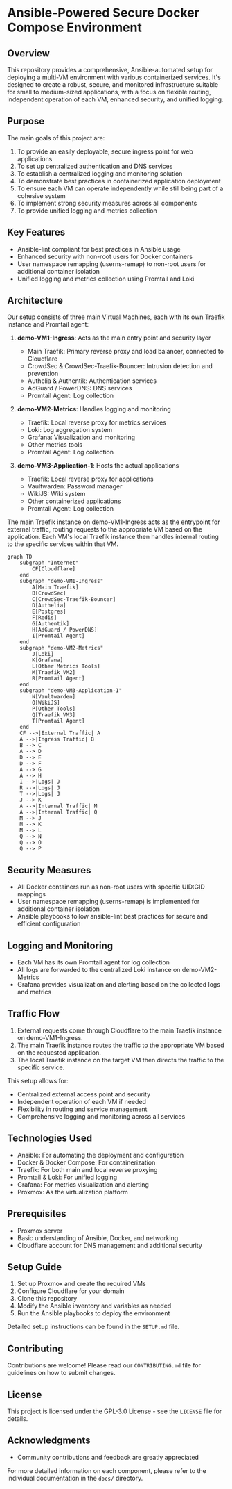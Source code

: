 # Ansible-Powered Secure Docker Compose Environment

## Overview
This repository provides a comprehensive, Ansible-automated setup for deploying a multi-VM environment with various containerized services. It's designed to create a robust, secure, and monitored infrastructure suitable for small to medium-sized applications, with a focus on flexible routing, independent operation of each VM, enhanced security, and unified logging.

## Purpose
The main goals of this project are:
1. To provide an easily deployable, secure ingress point for web applications
2. To set up centralized authentication and DNS services
3. To establish a centralized logging and monitoring solution
4. To demonstrate best practices in containerized application deployment
5. To ensure each VM can operate independently while still being part of a cohesive system
6. To implement strong security measures across all components
7. To provide unified logging and metrics collection

## Key Features
- Ansible-lint compliant for best practices in Ansible usage
- Enhanced security with non-root users for Docker containers
- User namespace remapping (userns-remap) to non-root users for additional container isolation
- Unified logging and metrics collection using Promtail and Loki

## Architecture

Our setup consists of three main Virtual Machines, each with its own Traefik instance and Promtail agent:

1. **demo-VM1-Ingress**: Acts as the main entry point and security layer
   - Main Traefik: Primary reverse proxy and load balancer, connected to Cloudflare
   - CrowdSec & CrowdSec-Traefik-Bouncer: Intrusion detection and prevention
   - Authelia & Authentik: Authentication services
   - AdGuard / PowerDNS: DNS services
   - Promtail Agent: Log collection

2. **demo-VM2-Metrics**: Handles logging and monitoring
   - Traefik: Local reverse proxy for metrics services
   - Loki: Log aggregation system
   - Grafana: Visualization and monitoring
   - Other metrics tools
   - Promtail Agent: Log collection

3. **demo-VM3-Application-1**: Hosts the actual applications
   - Traefik: Local reverse proxy for applications
   - Vaultwarden: Password manager
   - WikiJS: Wiki system
   - Other containerized applications
   - Promtail Agent: Log collection

The main Traefik instance on demo-VM1-Ingress acts as the entrypoint for external traffic, routing requests to the appropriate VM based on the application. Each VM's local Traefik instance then handles internal routing to the specific services within that VM.

```mermaid
graph TD
    subgraph "Internet"
        CF[Cloudflare]
    end
    subgraph "demo-VM1-Ingress"
        A[Main Traefik]
        B[CrowdSec]
        C[CrowdSec-Traefik-Bouncer]
        D[Authelia]
        E[Postgres]
        F[Redis]
        G[Authentik]
        H[AdGuard / PowerDNS]
        I[Promtail Agent]
    end
    subgraph "demo-VM2-Metrics"
        J[Loki]
        K[Grafana]
        L[Other Metrics Tools]
        M[Traefik VM2]
        R[Promtail Agent]
    end
    subgraph "demo-VM3-Application-1"
        N[Vaultwarden]
        O[WikiJS]
        P[Other Tools]
        Q[Traefik VM3]
        T[Promtail Agent]
    end
    CF -->|External Traffic| A
    A -->|Ingress Traffic| B
    B --> C
    A --> D
    D --> E
    D --> F
    A --> G
    A --> H
    I -->|Logs| J
    R -->|Logs| J
    T -->|Logs| J
    J --> K
    A -->|Internal Traffic| M
    A -->|Internal Traffic| Q
    M --> J
    M --> K
    M --> L
    Q --> N
    Q --> O
    Q --> P
```

## Security Measures
- All Docker containers run as non-root users with specific UID:GID mappings
- User namespace remapping (userns-remap) is implemented for additional container isolation
- Ansible playbooks follow ansible-lint best practices for secure and efficient configuration

## Logging and Monitoring
- Each VM has its own Promtail agent for log collection
- All logs are forwarded to the centralized Loki instance on demo-VM2-Metrics
- Grafana provides visualization and alerting based on the collected logs and metrics

## Traffic Flow
1. External requests come through Cloudflare to the main Traefik instance on demo-VM1-Ingress.
2. The main Traefik instance routes the traffic to the appropriate VM based on the requested application.
3. The local Traefik instance on the target VM then directs the traffic to the specific service.

This setup allows for:
- Centralized external access point and security
- Independent operation of each VM if needed
- Flexibility in routing and service management
- Comprehensive logging and monitoring across all services

## Technologies Used
- Ansible: For automating the deployment and configuration
- Docker & Docker Compose: For containerization
- Traefik: For both main and local reverse proxying
- Promtail & Loki: For unified logging
- Grafana: For metrics visualization and alerting
- Proxmox: As the virtualization platform

## Prerequisites
- Proxmox server
- Basic understanding of Ansible, Docker, and networking
- Cloudflare account for DNS management and additional security

## Setup Guide
1. Set up Proxmox and create the required VMs
2. Configure Cloudflare for your domain
3. Clone this repository
4. Modify the Ansible inventory and variables as needed
5. Run the Ansible playbooks to deploy the environment

Detailed setup instructions can be found in the `SETUP.md` file.

## Contributing
Contributions are welcome! Please read our `CONTRIBUTING.md` file for guidelines on how to submit changes.

## License
This project is licensed under the GPL-3.0 License - see the `LICENSE` file for details.

## Acknowledgments
- Community contributions and feedback are greatly appreciated

For more detailed information on each component, please refer to the individual documentation in the `docs/` directory.
